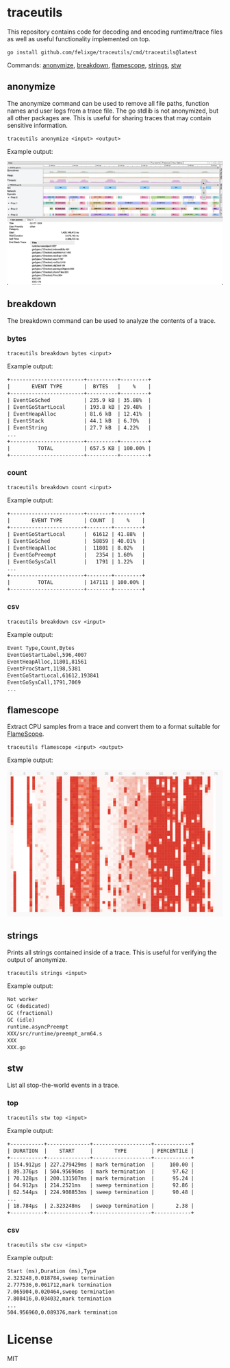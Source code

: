 # traceutils

This repository contains code for decoding and encoding runtime/trace files as well as useful functionality implemented on top.

```
go install github.com/felixge/traceutils/cmd/traceutils@latest
```

Commands: [anonymize](#anonymize), [breakdown](#breakdown), [flamescope](#flamescope), [strings](#strings), [stw](#stw)

## anonymize

The anonymize command can be used to remove all file paths, function names and user logs from a trace file. The go stdlib is not anonymized, but all other packages are. This is useful for sharing traces that may contain sensitive information.

```
traceutils anonymize <input> <output>
```

Example output:

![screenshot of go tool trace showing an anonymized trace](./images/anonymize.png)

## breakdown

The breakdown command can be used to analyze the contents of a trace.

### bytes

```
traceutils breakdown bytes <input>
```

Example output:

```
+------------------------+----------+---------+
|       EVENT TYPE       |  BYTES   |    %    |
+------------------------+----------+---------+
| EventGoSched           | 235.9 kB | 35.88%  |
| EventGoStartLocal      | 193.8 kB | 29.48%  |
| EventHeapAlloc         | 81.6 kB  | 12.41%  |
| EventStack             | 44.1 kB  | 6.70%   |
| EventString            | 27.7 kB  | 4.22%   |
...
+------------------------+----------+---------+
|         TOTAL          | 657.5 KB | 100.00% |
+------------------------+----------+---------+
```

### count

```
traceutils breakdown count <input>
```

Example output:

```
+------------------------+--------+---------+
|       EVENT TYPE       | COUNT  |    %    |
+------------------------+--------+---------+
| EventGoStartLocal      |  61612 | 41.88%  |
| EventGoSched           |  58859 | 40.01%  |
| EventHeapAlloc         |  11801 | 8.02%   |
| EventGoPreempt         |   2354 | 1.60%   |
| EventGoSysCall         |   1791 | 1.22%   |
...
+------------------------+--------+---------+
|         TOTAL          | 147111 | 100.00% |
+------------------------+--------+---------+
```

### csv

```
traceutils breakdown csv <input>

```

Example output:

```
Event Type,Count,Bytes
EventGoStartLabel,596,4007
EventHeapAlloc,11801,81561
EventProcStart,1198,5381
EventGoStartLocal,61612,193841
EventGoSysCall,1791,7069
...
```

## flamescope

Extract CPU samples from a trace and convert them to a format suitable for [FlameScope](https://github.com/Netflix/flamescope).

```
traceutils flamescope <input> <output>
```

Example output:

![screenshot of a trace viewed in flamescope](./images/flamescope.png)

## strings

Prints all strings contained inside of a trace. This is useful for verifying the output of anonymize.

```
traceutils strings <input>
```

Example output:

```
Not worker
GC (dedicated)
GC (fractional)
GC (idle)
runtime.asyncPreempt
XXX/src/runtime/preempt_arm64.s
XXX
XXX.go
```

## stw

List all stop-the-world events in a trace.

### top

```
traceutils stw top <input>
```

Example output:

```
+-----------+--------------+-------------------+------------+
| DURATION  |    START     |       TYPE        | PERCENTILE |
+-----------+--------------+-------------------+------------+
| 154.912µs | 227.279429ms | mark termination  |     100.00 |
| 89.376µs  | 504.95696ms  | mark termination  |      97.62 |
| 70.128µs  | 200.131507ms | mark termination  |      95.24 |
| 64.912µs  | 214.2521ms   | sweep termination |      92.86 |
| 62.544µs  | 224.908853ms | sweep termination |      90.48 |
...
| 18.784µs  | 2.323248ms   | sweep termination |       2.38 |
+-----------+--------------+-------------------+------------+
```

### csv

```
traceutils stw csv <input>
```

Example output:

```
Start (ms),Duration (ms),Type
2.323248,0.018784,sweep termination
2.777536,0.061712,mark termination
7.065904,0.020464,sweep termination
7.808416,0.034032,mark termination
...
504.956960,0.089376,mark termination
```

# License

MIT
